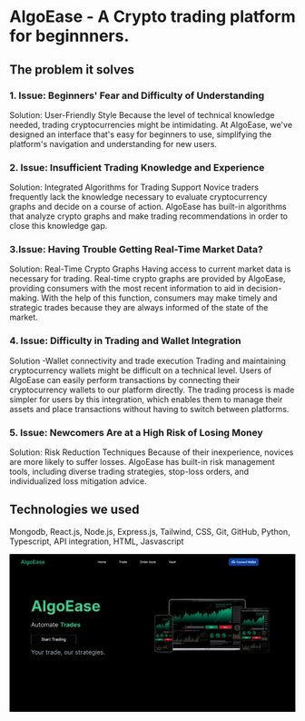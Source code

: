 # AlgoEase - A Crypto trading platform for beginnners.

## The problem it solves

### 1. Issue: Beginners' Fear and Difficulty of Understanding
Solution: User-Friendly Style
Because the level of technical knowledge needed, trading cryptocurrencies might be intimidating. At AlgoEase, we've designed an interface that's easy for beginners to use, simplifying the platform's navigation and understanding for new users. 

### 2. Issue: Insufficient Trading Knowledge and Experience 
Solution: Integrated Algorithms for Trading Support
Novice traders frequently lack the knowledge necessary to evaluate cryptocurrency graphs and decide on a course of action. AlgoEase has built-in algorithms that analyze crypto graphs and make trading recommendations in order to close this knowledge gap.

### 3.Issue: Having Trouble Getting Real-Time Market Data? 
Solution: Real-Time Crypto Graphs
Having access to current market data is necessary for trading. Real-time crypto graphs are provided by AlgoEase, providing consumers with the most recent information to aid in decision-making. With the help of this function, consumers may make timely and strategic trades because they are always informed of the state of the market.

### 4. Issue: Difficulty in Trading and Wallet Integration
Solution -Wallet connectivity and trade execution
Trading and maintaining cryptocurrency wallets might be difficult on a technical level. Users of AlgoEase can easily perform transactions by connecting their cryptocurrency wallets to our platform directly. The trading process is made simpler for users by this integration, which enables them to manage their assets and place transactions without having to switch between platforms.

### 5. Issue: Newcomers Are at a High Risk of Losing Money
Solution: Risk Reduction Techniques
Because of their inexperience, novices are more likely to suffer losses. AlgoEase has built-in risk management tools, including diverse trading strategies, stop-loss orders, and individualized loss mitigation advice.

## Technologies we used
Mongodb, React.js, Node.js, Express.js, Tailwind, CSS, Git, GitHub, Python, Typescript, API integration, HTML, Jasvascript

![logo](https://github.com/Arpitgarg07/algoease/blob/master/website)
